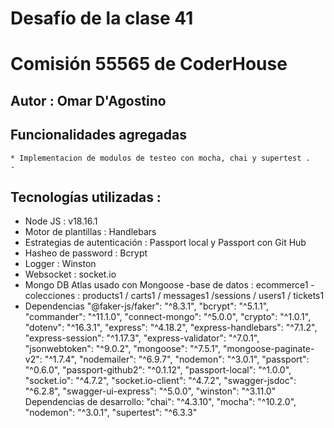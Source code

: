# Desafío de la clase 41
# Comisión 55565  de CoderHouse

## Autor : Omar D'Agostino

## Funcionalidades agregadas 
    * Implementacion de modulos de testeo con mocha, chai y supertest .
    - 
   

## Tecnologías utilizadas : 
- Node JS : v18.16.1
- Motor de plantillas : Handlebars
- Estrategias de autenticación : Passport local y Passport con Git Hub
- Hasheo de password : Bcrypt
- Logger : Winston
- Websocket : socket.io
- Mongo DB Atlas usado con Mongoose
    -base de datos : ecommerce1
    -colecciones : products1 / carts1 / messages1 /sessions / users1 / tickets1
- Dependencias 
    "@faker-js/faker": "^8.3.1",
    "bcrypt": "^5.1.1",
    "commander": "^11.1.0",
    "connect-mongo": "^5.0.0",
    "crypto": "^1.0.1",
    "dotenv": "^16.3.1",
    "express": "^4.18.2",
    "express-handlebars": "^7.1.2",
    "express-session": "^1.17.3",
    "express-validator": "^7.0.1",
    "jsonwebtoken": "^9.0.2",
    "mongoose": "^7.5.1",
    "mongoose-paginate-v2": "^1.7.4",
    "nodemailer": "^6.9.7",
    "nodemon": "^3.0.1",
    "passport": "^0.6.0",
    "passport-github2": "^0.1.12",
    "passport-local": "^1.0.0",
    "socket.io": "^4.7.2",
    "socket.io-client": "^4.7.2",
    "swagger-jsdoc": "^6.2.8",
    "swagger-ui-express": "^5.0.0",
    "winston": "^3.11.0"
  Dependencias de desarrollo: 
    "chai": "^4.3.10",
    "mocha": "^10.2.0",
    "nodemon": "^3.0.1",
    "supertest": "^6.3.3"

